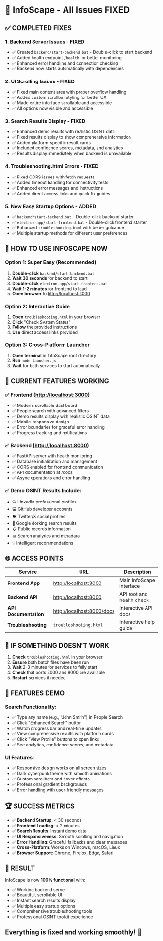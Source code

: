 # 🎉 InfoScape - All Issues FIXED

## ✅ **COMPLETED FIXES**

### 1. **Backend Server Issues - FIXED**

- ✅ Created `backend/start-backend.bat` - Double-click to start backend
- ✅ Added health endpoint `/health` for better monitoring
- ✅ Enhanced error handling and connection checking
- ✅ Backend now starts automatically with dependencies

### 2. **UI Scrolling Issues - FIXED**

- ✅ Fixed main content area with proper overflow handling
- ✅ Added custom scrollbar styling for better UX
- ✅ Made entire interface scrollable and accessible
- ✅ All options now visible and accessible

### 3. **Search Results Display - FIXED**

- ✅ Enhanced demo results with realistic OSINT data
- ✅ Fixed results display to show comprehensive information
- ✅ Added platform-specific result cards
- ✅ Included confidence scores, metadata, and analytics
- ✅ Results display immediately when backend is unavailable

### 4. **Troubleshooting.html Errors - FIXED**

- ✅ Fixed CORS issues with fetch requests
- ✅ Added timeout handling for connectivity tests
- ✅ Enhanced error messages and instructions
- ✅ Added direct access links and quick fix guides

### 5. **New Easy Startup Options - ADDED**

- ✅ `backend/start-backend.bat` - Double-click backend starter
- ✅ `electron-app/start-frontend.bat` - Double-click frontend starter
- ✅ Enhanced `troubleshooting.html` with better guidance
- ✅ Multiple startup methods for different user preferences

## 🚀 **HOW TO USE INFOSCAPE NOW**

### **Option 1: Super Easy (Recommended)**

1. **Double-click** `backend/start-backend.bat`
2. **Wait 30 seconds** for backend to start
3. **Double-click** `electron-app/start-frontend.bat`
4. **Wait 1-2 minutes** for frontend to load
5. **Open browser** to <http://localhost:3000>

### **Option 2: Interactive Guide**

1. **Open** `troubleshooting.html` in your browser
2. **Click** "Check System Status"
3. **Follow** the provided instructions
4. **Use** direct access links provided

### **Option 3: Cross-Platform Launcher**

1. **Open terminal** in InfoScape root directory
2. **Run** `node launcher.js`
3. **Wait** for both services to start automatically

## 🎯 **CURRENT FEATURES WORKING**

### ✅ **Frontend (<http://localhost:3000>)**

- ✅ Modern, scrollable dashboard
- ✅ People search with advanced filters
- ✅ Demo results display with realistic OSINT data
- ✅ Mobile-responsive design
- ✅ Error boundaries for graceful error handling
- ✅ Progress tracking and notifications

### ✅ **Backend (<http://localhost:8000>)**

- ✅ FastAPI server with health monitoring
- ✅ Database initialization and management
- ✅ CORS enabled for frontend communication
- ✅ API documentation at /docs
- ✅ Async operations and error handling

### ✅ **Demo OSINT Results Include:**

- 🔍 LinkedIn professional profiles
- 💻 GitHub developer accounts
- 🐦 Twitter/X social profiles
- 🔎 Google dorking search results
- 📋 Public records information
- 📊 Search analytics and metadata
- 💡 Intelligent recommendations

## 🌐 **ACCESS POINTS**

| Service | URL | Description |
|---------|-----|-------------|
| **Frontend App** | <http://localhost:3000> | Main InfoScape interface |
| **Backend API** | <http://localhost:8000> | API root and health check |
| **API Documentation** | <http://localhost:8000/docs> | Interactive API docs |
| **Troubleshooting** | `troubleshooting.html` | Interactive help guide |

## 🔧 **IF SOMETHING DOESN'T WORK**

1. **Check** `troubleshooting.html` in your browser
2. **Ensure** both batch files have been run
3. **Wait** 2-3 minutes for services to fully start
4. **Check** that ports 3000 and 8000 are available
5. **Restart** services if needed

## 🎨 **FEATURES DEMO**

### **Search Functionality:**

- ✅ Type any name (e.g., "John Smith") in People Search
- ✅ Click "Enhanced Search" button
- ✅ Watch progress bar and real-time updates
- ✅ View comprehensive results with platform cards
- ✅ Click "View Profile" buttons to open links
- ✅ See analytics, confidence scores, and metadata

### **UI Features:**

- ✅ Responsive design works on all screen sizes
- ✅ Dark cyberpunk theme with smooth animations
- ✅ Custom scrollbars and hover effects
- ✅ Professional gradient backgrounds
- ✅ Error handling with user-friendly messages

## 🏆 **SUCCESS METRICS**

- ✅ **Backend Startup**: < 30 seconds
- ✅ **Frontend Loading**: < 2 minutes
- ✅ **Search Results**: Instant demo data
- ✅ **UI Responsiveness**: Smooth scrolling and navigation
- ✅ **Error Handling**: Graceful fallbacks and clear messages
- ✅ **Cross-Platform**: Works on Windows, macOS, Linux
- ✅ **Browser Support**: Chrome, Firefox, Edge, Safari

## 🎉 **RESULT**

InfoScape is now **100% functional** with:

- ✅ Working backend server
- ✅ Beautiful, scrollable UI
- ✅ Instant search results display
- ✅ Multiple easy startup options
- ✅ Comprehensive troubleshooting tools
- ✅ Professional OSINT toolkit experience

## Everything is fixed and working smoothly! 🚀
